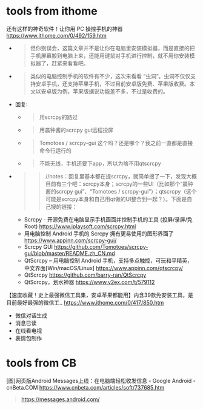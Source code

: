 
# tools from ithome

还有这样的神奇软件！让你用 PC 操控手机的神器 https://www.ithome.com/0/492/159.htm
- > 但你别误会，这篇文章并不是让你在电脑里安装模拟器，而是直接的把手机屏幕搬到电脑上来，还能用键鼠对手机进行控制，就不用你安装模拟器了，赶紧来看看吧。
- > 类似的电脑控制手机的软件有不少，这次来看看 “虫洞”。虫洞不仅仅支持安卓手机，还支持苹果手机，不过目前安卓版免费、苹果版收费。本文以安卓版为例，苹果版据说功能差不多，不过是收费的。
- 回复:
  * > 用scrcpy的路过
  * > 用晨钟酱的scrcpy gui远程投屏
  * > Tomotoes / scrcpy-gui 这个吗？还是哪个？我之前一直都是直接命令行运行的
  * > 不能无线，手机还要下app，所以为啥不用qtscrcpy
- >> //notes：回复里基本都在提scrcpy，就简单搜了一下，发现大概目前有三个吧：scrcpy本身；scrcpy的一些UI（比如那个“晨钟酱的scrcpy gui”、“Tomotoes / scrcpy-gui”）；qtscrcpy（这个可能是scrcpy本身和自己用qt做的UI整合到一起？）。下面是自己搜的链接：
  * Scrcpy - 开源免费在电脑显示手机画面并控制手机的工具 (投屏/录屏/免Root) https://www.iplaysoft.com/scrcpy.html
  * 用电脑控制 Android 手机的 Scrcpy 拥有更易使用的图形界面了 https://www.appinn.com/scrcpy-gui/
  * Scrcpy GUI https://github.com/Tomotoes/scrcpy-gui/blob/master/README.zh_CN.md
  * QtScrcpy – 用电脑控制 Android 手机，支持多点触控，可玩和平精英，中文界面[Win/macOS/Linux] https://www.appinn.com/qtscrcpy/
  * QtScrcpy https://github.com/barry-ran/QtScrcpy
  * QtScrcpy，划水神器 https://www.v2ex.com/t/579112

【速度收藏！史上最强微信工具集，安卓苹果都能用】内含39款免安装工具，是目前最好最强的微信工.. https://www.ithome.com/0/417/850.htm
- 微信对话生成
- 消息已读
- 在线看电视
- 表情包制作

# tools from CB

[图]网页版Android Messages上线：在电脑端轻松收发信息 - Google Android - cnBeta.COM https://www.cnbeta.com/articles/soft/737685.htm
> https://messages.android.com/
